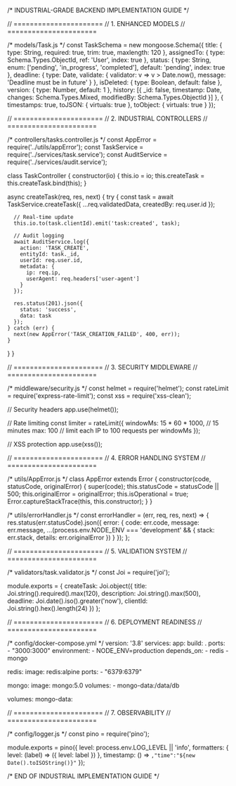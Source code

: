/* INDUSTRIAL-GRADE BACKEND IMPLEMENTATION GUIDE */

// ======================
// 1. ENHANCED MODELS
// ======================

/* models/Task.js */
const TaskSchema = new mongoose.Schema({
  title: { 
    type: String, 
    required: true,
    trim: true,
    maxlength: 120 
  },
  assignedTo: { 
    type: Schema.Types.ObjectId, 
    ref: 'User',
    index: true 
  },
  status: {
    type: String,
    enum: ['pending', 'in_progress', 'completed'],
    default: 'pending',
    index: true
  },
  deadline: {
    type: Date,
    validate: {
      validator: v => v > Date.now(),
      message: 'Deadline must be in future'
    }
  },
  isDeleted: { type: Boolean, default: false },
  version: { type: Number, default: 1 },
  history: [{
    _id: false,
    timestamp: Date,
    changes: Schema.Types.Mixed,
    modifiedBy: Schema.Types.ObjectId
  }]
}, { 
  timestamps: true,
  toJSON: { virtuals: true },
  toObject: { virtuals: true }
});

// ======================
// 2. INDUSTRIAL CONTROLLERS
// ======================

/* controllers/tasks.controller.js */
const AppError = require('../utils/appError');
const TaskService = require('../services/task.service');
const AuditService = require('../services/audit.service');

class TaskController {
  constructor(io) {
    this.io = io;
    this.createTask = this.createTask.bind(this);
  }

  async createTask(req, res, next) {
    try {
      const task = await TaskService.createTask({
        ...req.validatedData,
        createdBy: req.user.id
      });
      
      // Real-time update
      this.io.to(task.clientId).emit('task:created', task);
      
      // Audit logging
      await AuditService.log({
        action: 'TASK_CREATE',
        entityId: task._id,
        userId: req.user.id,
        metadata: {
          ip: req.ip,
          userAgent: req.headers['user-agent']
        }
      });

      res.status(201).json({
        status: 'success',
        data: task
      });
    } catch (err) {
      next(new AppError('TASK_CREATION_FAILED', 400, err));
    }
  }
}

// ======================
// 3. SECURITY MIDDLEWARE
// ======================

/* middleware/security.js */
const helmet = require('helmet');
const rateLimit = require('express-rate-limit');
const xss = require('xss-clean');

// Security headers
app.use(helmet());

// Rate limiting
const limiter = rateLimit({
  windowMs: 15 * 60 * 1000, // 15 minutes
  max: 100 // limit each IP to 100 requests per windowMs
});

// XSS protection
app.use(xss());

// ======================
// 4. ERROR HANDLING SYSTEM
// ======================

/* utils/AppError.js */
class AppError extends Error {
  constructor(code, statusCode, originalError) {
    super(code);
    this.statusCode = statusCode || 500;
    this.originalError = originalError;
    this.isOperational = true;
    Error.captureStackTrace(this, this.constructor);
  }
}

/* utils/errorHandler.js */
const errorHandler = (err, req, res, next) => {
  res.status(err.statusCode).json({
    error: {
      code: err.code,
      message: err.message,
      ...(process.env.NODE_ENV === 'development' && {
        stack: err.stack,
        details: err.originalError
      })
    }
  });
};

// ======================
// 5. VALIDATION SYSTEM
// ======================

/* validators/task.validator.js */
const Joi = require('joi');

module.exports = {
  createTask: Joi.object({
    title: Joi.string().required().max(120),
    description: Joi.string().max(500),
    deadline: Joi.date().iso().greater('now'),
    clientId: Joi.string().hex().length(24)
  })
};

// ======================
// 6. DEPLOYMENT READINESS
// ======================

/* config/docker-compose.yml */
version: '3.8'
services:
  app:
    build: .
    ports:
      - "3000:3000"
    environment:
      - NODE_ENV=production
    depends_on:
      - redis
      - mongo

  redis:
    image: redis:alpine
    ports:
      - "6379:6379"

  mongo:
    image: mongo:5.0
    volumes:
      - mongo-data:/data/db

volumes:
  mongo-data:

// ======================
// 7. OBSERVABILITY
// ======================

/* config/logger.js */
const pino = require('pino');

module.exports = pino({
  level: process.env.LOG_LEVEL || 'info',
  formatters: {
    level: (label) => ({ level: label })
  },
  timestamp: () => `,"time":"${new Date().toISOString()}"`
});

/* END OF INDUSTRIAL IMPLEMENTATION GUIDE */